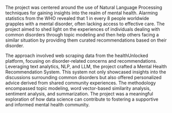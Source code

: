 The project was centered around the use of Natural Language Processing techniques for gaining insights into the realm of mental health. 
Alarming statistics from the WHO revealed that 1 in every 8 people worldwide grapples with a mental disorder, often lacking access to effective care. 
The project aimed to shed light on the experiences of individuals dealing with common disorders through topic modeling and then help others facing a similar situation 
by providing them curated recommendations based on their disorder.

The approach involved web scraping data from the healthUnlocked platform, focusing on disorder-related concerns and recommendations. 
Leveraging text analytics, NLP, and LLM, the project crafted a Mental Health Recommendation System. This system not only showcased insights into the discussions
surrounding common disorders but also offered personalized advice derived from shared community experiences. The methodology encompassed topic modeling, 
word vector-based similarity analysis, sentiment analysis, and summarization. The project was a meaningful exploration of how data science can contribute 
to fostering a supportive and informed mental health community.

